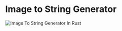 # Image to String Generator

![Image To String Generator In Rust](https://cdn.discordapp.com/attachments/614417840421863437/1051450053681762314/Screenshot_1.png "Example")
